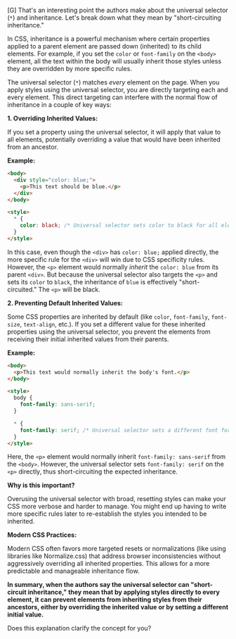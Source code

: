 [G] That's an interesting point the authors make about the universal selector (`*`) and inheritance. Let's break down what they mean by "short-circuiting inheritance."

In CSS, inheritance is a powerful mechanism where certain properties applied to a parent element are passed down (inherited) to its child elements. For example, if you set the `color` or `font-family` on the `<body>` element, all the text within the body will usually inherit those styles unless they are overridden by more specific rules.

The universal selector (`*`) matches *every* element on the page. When you apply styles using the universal selector, you are directly targeting each and every element. This direct targeting can interfere with the normal flow of inheritance in a couple of key ways:

**1. Overriding Inherited Values:**

If you set a property using the universal selector, it will apply that value to all elements, potentially overriding a value that would have been inherited from an ancestor.

**Example:**

```html
<body>
  <div style="color: blue;">
    <p>This text should be blue.</p>
  </div>
</body>

<style>
  * {
    color: black; /* Universal selector sets color to black for all elements */
  }
</style>
```

In this case, even though the `<div>` has `color: blue;` applied directly, the more specific rule for the `<div>` will win due to CSS specificity rules. However, the `<p>` element would normally *inherit* the `color: blue` from its parent `<div>`. But because the universal selector also targets the `<p>` and sets its `color` to `black`, the inheritance of `blue` is effectively "short-circuited." The `<p>` will be black.

**2. Preventing Default Inherited Values:**

Some CSS properties are inherited by default (like `color`, `font-family`, `font-size`, `text-align`, etc.). If you set a different value for these inherited properties using the universal selector, you prevent the elements from receiving their initial inherited values from their parents.

**Example:**

```html
<body>
  <p>This text would normally inherit the body's font.</p>
</body>

<style>
  body {
    font-family: sans-serif;
  }

  * {
    font-family: serif; /* Universal selector sets a different font for all */
  }
</style>
```

Here, the `<p>` element would normally inherit `font-family: sans-serif` from the `<body>`. However, the universal selector sets `font-family: serif` on the `<p>` directly, thus short-circuiting the expected inheritance.

**Why is this important?**

Overusing the universal selector with broad, resetting styles can make your CSS more verbose and harder to manage. You might end up having to write more specific rules later to re-establish the styles you intended to be inherited.

**Modern CSS Practices:**

Modern CSS often favors more targeted resets or normalizations (like using libraries like Normalize.css) that address browser inconsistencies without aggressively overriding all inherited properties. This allows for a more predictable and manageable inheritance flow.

**In summary, when the authors say the universal selector can "short-circuit inheritance," they mean that by applying styles directly to every element, it can prevent elements from inheriting styles from their ancestors, either by overriding the inherited value or by setting a different initial value.**

Does this explanation clarify the concept for you?
